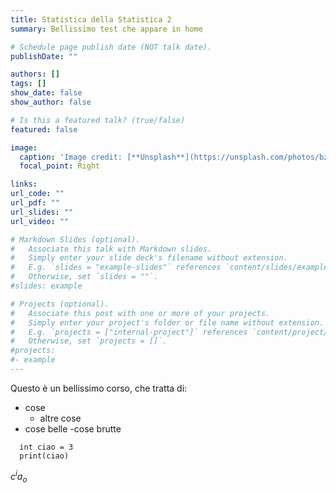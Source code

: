 ```yaml
---
title: Statistica della Statistica 2
summary: Bellissimo test che appare in home

# Schedule page publish date (NOT talk date).
publishDate: ""

authors: []
tags: []
show_date: false
show_author: false

# Is this a featured talk? (true/false)
featured: false

image:
  caption: 'Image credit: [**Unsplash**](https://unsplash.com/photos/bzdhc5b3Bxs)'
  focal_point: Right

links:
url_code: ""
url_pdf: ""
url_slides: ""
url_video: ""

# Markdown Slides (optional).
#   Associate this talk with Markdown slides.
#   Simply enter your slide deck's filename without extension.
#   E.g. `slides = "example-slides"` references `content/slides/example-slides.md`.
#   Otherwise, set `slides = ""`.
#slides: example

# Projects (optional).
#   Associate this post with one or more of your projects.
#   Simply enter your project's folder or file name without extension.
#   E.g. `projects = ["internal-project"]` references `content/project/deep-learning/index.md`.
#   Otherwise, set `projects = []`.
#projects:
#- example
---
```



Questo è un bellissimo corso, che tratta di:
- cose
  - altre cose
- cose belle
-cose brutte

```
  int ciao = 3
  print(ciao)
```

$c^i a_o$
